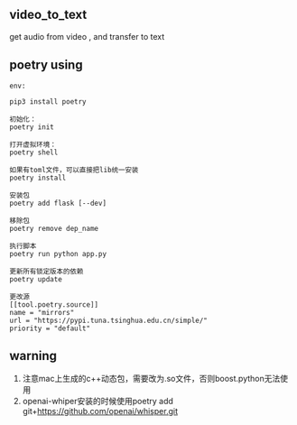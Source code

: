 ## video_to_text
get audio from video , and transfer to text

## poetry using
```
env:   

pip3 install poetry    

初始化：    
poetry init    

打开虚拟环境：       
poetry shell   

如果有toml文件，可以直接把lib统一安装
poetry install

安装包
poetry add flask [--dev]

移除包
poetry remove dep_name

执行脚本
poetry run python app.py

更新所有锁定版本的依赖
poetry update

更改源
[[tool.poetry.source]]
name = "mirrors"
url = "https://pypi.tuna.tsinghua.edu.cn/simple/"
priority = "default"
```


## warning
1. 注意mac上生成的c++动态包，需要改为.so文件，否则boost.python无法使用
2. openai-whiper安装的时候使用poetry add git+https://github.com/openai/whisper.git 





